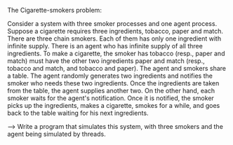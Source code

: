 The Cigarette-smokers problem:

Consider a system with three smoker processes and one agent process. Suppose a cigarette requires three ingredients, tobacco, paper and match. There are three chain smokers. Each of them has only one ingredient with infinite supply. There is an agent who has infinite supply of all three ingredients. To make a cigarette, the smoker has tobacco (resp., paper and match) must have the other two ingredients paper and match (resp., tobacco and match, and tobacco and paper). The agent and smokers share a table. The agent randomly generates two ingredients and notifies the smoker who needs these two ingredients. Once the ingredients are taken from the table, the agent supplies another two. On the other hand, each smoker waits for the agent's notification. Once it is notified, the smoker picks up the ingredients, makes a cigarette, smokes for a while, and goes back to the table waiting for his next ingredients.

--> Write a program that simulates this system, with three smokers and the agent being simulated by threads.
